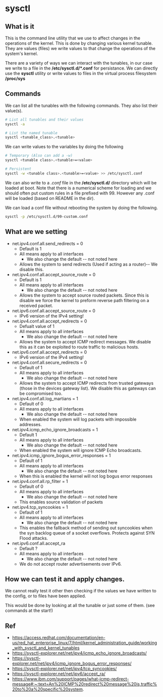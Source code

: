 # sysctl
## What is it
This is the command line utility that we use to affect changes in the operations of the kernel. This is done by changing various kernel tunable. They are values (files) we write values to that change the operations of the system's kernel. 

There are a variety of ways we can interact with the tunables, in our case we write to a file in the **/etc/sysctl.d/*.conf** for persistance. We can directly use the **sysctl** utility or write values to files in the virtual process filesystem **/proc/sys** 

## Commands 

We can list all the tunables with the following commands. They also list their value(s).
```sh
# List all tunables and their values
sysctl -a

# List the named tunable
sysctl <tunable_class>.<tunable>
```


We can write values to the variables by doing the following 
```sh
# Temporary (Also can add a -w)
sysctl <tunable class>.<tunable>=<value>

# Persistent
sysctl -w <tunable class>.<tunable>=<value> >> /etc/sysctl.conf
```

We can also write to a *.conf* file in the **/etc/sysctl.d/** directory which will be loaded at boot. Note that there is a numerical scheme for loading and we should often put custom rules in a file prefixed with 99. However any .conf will be loaded (based on README in the dir).

We can load a conf file without rebooting the system by doing the following.
```sh
sysctl -p /etc/sysctl.d/99-custom.conf
```

## What are we setting 
* net.ipv4.conf.all.send_redirects = 0
  * Default is 1
  * All means apply to all interfaces
    * We also change the default -- not noted here
  * Allows the system to send redirects (Used if acting as a router)-- We disable this.
* net.ipv4.conf.all.accept_source_route = 0
  * Default is 1
  * All means apply to all interfaces
    * We also change the default -- not noted here
  * Allows the system to accept source routed packets. Since this is disable we force the kernel to preform reverse path filtering on a received packet.
* net.ipv6.conf.all.accept_source_route = 0
  * IPv6 version of the IPv4 setting!
* net.ipv4.conf.all.accept_redirects = 0 
  * Defualt value of 1
  * All means apply to all interfaces
    * We also change the default -- not noted here
  * Allows the system to accept ICMP redirect messages. We disable this as it can be exploited to route traffic to malicious hosts.
* net.ipv6.conf.all.accept_redirects = 0 
  * IPv6 version of the IPv4 setting!
* net.ipv4.conf.all.secure_redirects = 0
  * Default of 1
  * All means apply to all interfaces
    * We also change the default -- not noted here
  * Allows the system to accept ICMP redirects from trusted gateways (those in the devices gateway list). We disable this as gateways can be compromised too.
* net.ipv4.conf.all.log_martians = 1
  * Default of 0
  * All means apply to all interfaces
    * We also change the default -- not noted here
  * When enabled the system will log packets with impossible addresses.
* net.ipv4.icmp_echo_ignore_broadcasts = 1
  * Default 1
  * All means apply to all interfaces
    * We also change the default -- not noted here
  * When enabled the system will ignore ICMP Echo broadcasts.
* net.ipv4.icmp_ignore_bogus_error_responses = 1 
  * Default of 1
  * All means apply to all interfaces
    * We also change the default -- not noted here
  * When this is enabled the kernel will not log bogus error responses 
* net.ipv4.conf.all.rp_filter = 1 
  * Default of 0
  * All means apply to all interfaces
    * We also change the default -- not noted here
  * This enables source validation of packets
* net.ipv4.tcp_syncookies = 1 
  * Default of 1
  * All means apply to all interfaces
    * We also change the default -- not noted here
  * This enables the fallback method of sending out syncookies when the syn backlog queue of a socket overflows. Protects against SYN Flood attacks.
* net.ipv6.conf.all.accept_ra 
  * Default ? 
  * All means apply to all interfaces
    * We also change the default -- not noted here
  * We do not accept router advertisements over IPv6.
## How we can test it and apply changes.
We cannot really test it other then checking if the values we have written to the config, or to  files have been applied. 

This would be done by looking at all the tunable or just some of them. (see commands at the start!)

## Ref
* https://access.redhat.com/documentation/en-us/red_hat_enterprise_linux/7/html/kernel_administration_guide/working_with_sysctl_and_kernel_tunables
* https://sysctl-explorer.net/net/ipv4/icmp_echo_ignore_broadcasts/
* https://sysctl-explorer.net/net/ipv4/icmp_ignore_bogus_error_responses/
* https://sysctl-explorer.net/net/ipv4/tcp_syncookies/
* https://sysctl-explorer.net/net/ipv6/accept_ra/
* https://www.ibm.com/support/pages/what-icmp-redirect-message#:~:text=An%20ICMP%20redirect%20message%20is,traffic%20to%20a%20specific%20system.